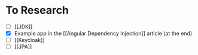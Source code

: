 # To Research
- [ ] [[JDK]]
- [x] Example app in the [[Angular Dependency Injection]] article (at the end)
- [ ] [[Keycloak]]
- [ ] [[JPA]]
